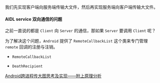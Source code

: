 
我们先实现客户端向服务端传输大文件，然后再实现服务端向客户端传输大文件。

#### AIDL service 双向通信的问题

之前一直说的都是 `Client` 向 `Server` 的通信，那如果 `Server` 要调用 `Client` 呢？

为了解决这个问题，`Android` 提供了 `RemoteCallbackList` 这个类来专门管理 `remote` 回调的注册与注销。

- `RemoteCallbackList`

- `DeathRecipient`

[Android跨进程传大图思考及实现——附上原理分析](https://juejin.cn/post/7011276367308750879)

